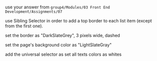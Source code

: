 <p>use your answer from <code>group4/Modules/03 Front End Development/Assignments/07</code><p>
<p>use Sibling Selector in order to add a top border to each list item (except from the first one).</p>
<p>set the border as "DarkSlateGrey", 3 pixels wide, dashed</p>
<p>set the page's background color as "LightSlateGray"</p>
<p>add the universal selector as set all texts colors as whites</p>